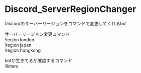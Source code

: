 # Discord_ServerRegionChanger  
Discordのサーバーリージョンをコマンドで変更してくれるbot
  
サーバーリージョン変更コマンド  
!region london  
!region japan  
!region hongkong  
  
botが生きてるか確認するコマンド  
!ikiteru
